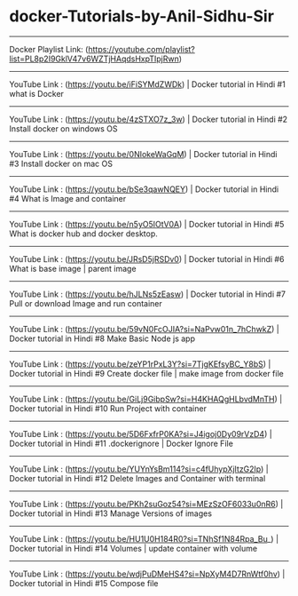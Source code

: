 # docker-Tutorials-by-Anil-Sidhu-Sir
________________________________________________________________________________________________
Docker Playlist Link:  (https://youtube.com/playlist?list=PL8p2I9GklV47v6WZTjHAqdsHxpTIpjRwn)
________________________________________________________________________________________________
YouTube Link : (https://youtu.be/iFiSYMdZWDk) | Docker tutorial in Hindi #1 what is Docker
_________________________________________________________________________________________________________
YouTube Link : (https://youtu.be/4zSTXO7z_3w) | Docker tutorial in Hindi #2 Install docker on windows OS
_________________________________________________________________________________________________________
YouTube Link : (https://youtu.be/0NIokeWaGqM) | Docker tutorial in Hindi #3 Install docker on mac OS
_____________________________________________________________________________________________________________________
YouTube Link : (https://youtu.be/bSe3qawNQEY) | Docker tutorial in Hindi #4 What is Image and container
_____________________________________________________________________________________________________________________
YouTube Link : (https://youtu.be/n5yO5IOtV0A) | Docker tutorial in Hindi #5 What is docker hub and docker desktop.
_____________________________________________________________________________________________________________________
YouTube Link : (https://youtu.be/JRsD5jRSDv0) | Docker tutorial in Hindi #6 What is base image | parent image
_____________________________________________________________________________________________________________________
YouTube Link : (https://youtu.be/hJLNs5zEasw) | Docker tutorial in Hindi #7 Pull or download Image and run container
_____________________________________________________________________________________________________________________
YouTube Link : (https://youtu.be/59vN0FcOJIA?si=NaPvw01n_7hChwkZ) | Docker tutorial in Hindi #8 Make Basic Node js app
_________________________________________________________________________________________________________________________________________________
YouTube Link : (https://youtu.be/zeYP1rPxL3Y?si=7TjgKEfsyBC_Y8bS) | Docker tutorial in Hindi #9 Create docker file | make image from docker file
_________________________________________________________________________________________________________________________________________________
YouTube Link : (https://youtu.be/GiLj9GibpSw?si=H4KHAQgHLbvdMnTH) | Docker tutorial in Hindi #10 Run Project with container
_________________________________________________________________________________________________________________________________________________
YouTube Link : (https://youtu.be/5D6FxfrP0KA?si=J4igoj0Dy09rVzD4) | Docker tutorial in Hindi #11 .dockerignore | Docker Ignore File
_________________________________________________________________________________________________________________________________________________
YouTube Link : (https://youtu.be/YUYnYsBm114?si=c4fUhypXjItzG2Ip) | Docker tutorial in Hindi #12 Delete Images and Container with terminal
_________________________________________________________________________________________________________________________________________________
YouTube Link : (https://youtu.be/PKh2suGoz54?si=MEzSzOF6033u0nR6) | Docker tutorial in Hindi #13 Manage Versions of images
_________________________________________________________________________________________________________________________________________________
YouTube Link : (https://youtu.be/HU1U0H184R0?si=TNhSf1N84Rpa_Bu_) | Docker tutorial in Hindi #14 Volumes | update container with volume
_________________________________________________________________________________________________________________________________________________
YouTube Link : (https://youtu.be/wdjPuDMeHS4?si=NpXyM4D7RnWtf0hv) | Docker tutorial in Hindi #15 Compose file

